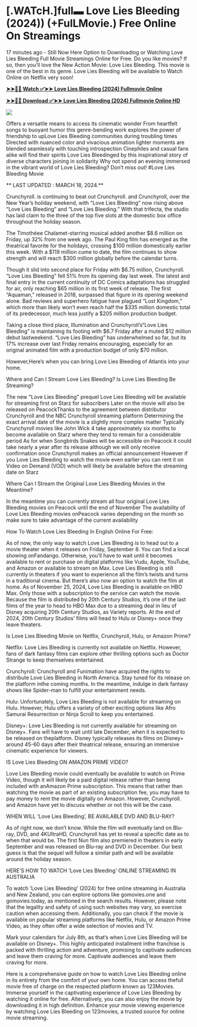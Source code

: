 # <h1>[.WATcH.]full▬ Love Lies Bleeding (2024)) (+FulLMovie.) Free Online On Streamings</h1>

17 minutes ago - Still Now Here Option to Downloading or Watching Love Lies Bleeding Full Movie Streamings Online for Free. Do you like movies? If so, then you’ll love the New Action Movie: Love Lies Bleeding. This movie is one of the best in its genre. Love Lies Bleeding will be available to Watch Online on Netflix very soon!

**[➤➤🔴📱 Watch ✅➤➤ Love Lies Bleeding (2024) Fullmovie Online](https://t.co/z0nT4pyzZn)**

**[➤➤🔴📱 Download ✅➤➤ Love Lies Bleeding (2024) Fullmovie Online HD](https://t.co/z0nT4pyzZn)**

[![](https://bankopat.com/wp-content/uploads/2024/03/movie-hub-1.gif)](https://t.co/z0nT4pyzZn)

Offers a versatile means to access its cinematic wonder From heartfelt songs to buoyant humor this genre-bending work explores the power of friendship to upLove Lies Bleeding communities during troubling times Directed with nuanced color and vivacious animation lighter moments are blended seamlessly with touching introspection Cinephiles and casual fans alike will find their spirits Love Lies Bleedinged by this inspirational story of diverse characters joining in solidarity Why not spend an evening immersed in the vibrant world of Love Lies Bleeding? Don’t miss out! #Love Lies Bleeding Movie

** LAST UPDATED : MARCH 18, 2024.**

Crunchyroll. is continuing to beat out Crunchyroll. and Crunchyroll, over the New Year’s holiday weekend, with “Love Lies Bleeding” now rising above “Love Lies Bleeding” and “Love Lies Bleeding.” With that trifecta, the studio has laid claim to the three of the top five slots at the domestic box office throughout the holiday season.

The Timothéee Chalamet-starring musical added another $8.6 million on Friday, up 32% from one week ago. The Paul King film has emerged as the theatrical favorite for the holidays, crossing $100 million domestically earlier this week. With a $119 million cume to date, the film continues to show strength and will reach $300 million globally before the calendar turns.

Though it slid into second place for Friday with $6.75 million, Crunchyroll. “Love Lies Bleeding” fell 51% from its opening day last week. The latest and final entry in the current continuity of DC Comics adaptations has struggled for air, only reaching $65 million in its first week of release. The first “Aquaman,” released in 2018, surpassed that figure in its opening weekend alone. Bad reviews and superhero fatigue have plagued “Lost Kingdom,” which more than likely won’t even reach half the $335 million domestic total of its predecessor, much less justify a $205 million production budget.

Taking a close third place, Illumination and Crunchyroll’s“Love Lies Bleeding” is maintaining its footing with $6.7 Friday after a muted $12 million debut lastweekend. “Love Lies Bleeding” has underwhelmed so far, but its 17% increase over last Friday remains encouraging, especially for an original animated film with a production budget of only $70 million.

However,Here’s when you can bring Love Lies Bleeding of Atlantis into your home.

Where and Can I Stream Love Lies Bleeding? Is Love Lies Bleeding Be Streaming?

The new "Love Lies Bleeding" prequel Love Lies Bleeding will be available for streaming first on Starz for subscribers Later on the movie will also be released on PeacockThanks to the agreement between distributor Crunchyroll and the NBC Crunchyroll streaming platform Determining the exact arrival date of the movie is a slightly more complex matter Typically Crunchyroll movies like John Wick 4 take approximately six months to become available on Starz where they tend to remain for a considerable period As for when Songbirds Snakes will be accessible on Peacock it could take nearly a year after its release although we will only receive confirmation once Crunchyroll makes an official announcement However if you Love Lies Bleeding to watch the movie even earlier you can rent it on Video on Demand (VOD) which will likely be available before the streaming date on Starz

Where Can I Stream the Original Love Lies Bleeding Movies in the Meantime?

In the meantime you can currently stream all four original Love Lies Bleeding movies on Peacock until the end of November The availability of Love Lies Bleeding movies onPeacock varies depending on the month so make sure to take advantage of the current availability

How To Watch Love Lies Bleeding In English Online For Free:

As of now, the only way to watch Love Lies Bleeding is to head out to a movie theater when it releases on Friday, September 8. You can find a local showing onFandango. Otherwise, you’ll have to wait until it becomes available to rent or purchase on digital platforms like Vudu, Apple, YouTube, and Amazon or available to stream on Max. Love Lies Bleeding is still currently in theaters if you want to experience all the film’s twists and turns in a traditional cinema. But there’s also now an option to watch the film at home. As of November 25, 2024, Love Lies Bleeding is available on HBO Max. Only those with a subscription to the service can watch the movie. Because the film is distributed by 20th Century Studios, it’s one of the last films of the year to head to HBO Max due to a streaming deal in lieu of Disney acquiring 20th Century Studios, as Variety reports. At the end of 2024, 20th Century Studios’ films will head to Hulu or Disney+ once they leave theaters.

Is Love Lies Bleeding Movie on Netflix, Crunchyroll, Hulu, or Amazon Prime?

Netflix: Love Lies Bleeding is currently not available on Netflix. However, fans of dark fantasy films can explore other thrilling options such as Doctor Strange to keep themselves entertained.

Crunchyroll: Crunchyroll and Funimation have acquired the rights to distribute Love Lies Bleeding in North America. Stay tuned for its release on the platform inthe coming months. In the meantime, indulge in dark fantasy shows like Spider-man to fulfill your entertainment needs.

Hulu: Unfortunately, Love Lies Bleeding is not available for streaming on Hulu. However, Hulu offers a variety of other exciting options like Afro Samurai Resurrection or Ninja Scroll to keep you entertained.

Disney+: Love Lies Bleeding is not currently available for streaming on Disney+. Fans will have to wait until late December, when it is expected to be released on theplatform. Disney typically releases its films on Disney+ around 45-60 days after their theatrical release, ensuring an immersive cinematic experience for viewers.

IS Love Lies Bleeding ON AMAZON PRIME VIDEO?

Love Lies Bleeding movie could eventually be available to watch on Prime Video, though it will likely be a paid digital release rather than being included with anAmazon Prime subscription. This means that rather than watching the movie as part of an existing subscription fee, you may have to pay money to rent the movie digitally on Amazon. However, Crunchyroll. and Amazon have yet to discuss whether or not this will be the case.

WHEN WILL ‘Love Lies Bleeding’, BE AVAILABLE DVD AND BLU-RAY?

As of right now, we don’t know. While the film will eventually land on Blu-ray, DVD, and 4KUltraHD, Crunchyroll has yet to reveal a specific date as to when that would be. The first Nun film also premiered in theaters in early September and was released on Blu-ray and DVD in December. Our best guess is that the sequel will follow a similar path and will be available around the holiday season.

HERE’S HOW TO WATCH ‘Love Lies Bleeding’ ONLINE STREAMING IN AUSTRALIA

To watch ‘Love Lies Bleeding’ (2024) for free online streaming in Australia and New Zealand, you can explore options like gomovies.one and gomovies.today, as mentioned in the search results. However, please note that the legality and safety of using such websites may vary, so exercise caution when accessing them. Additionally, you can check if the movie is available on popular streaming platforms like Netflix, Hulu, or Amazon Prime Video, as they often offer a wide selection of movies and TV.

Mark your calendars for July 8th, as that’s when Love Lies Bleeding will be available on Disney+. This highly anticipated installment inthe franchise is packed with thrilling action and adventure, promising to captivate audiences and leave them craving for more. Captivate audiences and leave them craving for more.

Here is a comprehensive guide on how to watch Love Lies Bleeding online in its entirety from the comfort of your own home. You can access thefull movie free of charge on the respected platform known as 123Movies. Immerse yourself in the captivating experience of Love Lies Bleeding by watching it online for free. Alternatively, you can also enjoy the movie by downloading it in high definition. Enhance your movie viewing experience by watching Love Lies Bleeding on 123movies, a trusted source for online movie streaming.
